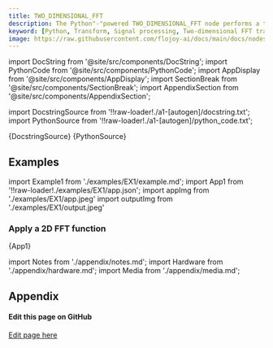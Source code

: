 ```yaml
---
title: TWO_DIMENSIONAL_FFT
description: The Python"-"powered TWO_DIMENSIONAL_FFT node performs a two"-"dimensional fourier transform on the input matrix.
keyword: [Python, Transform, Signal processing, Two-dimensional FFT transformer, Signal processing in Python, Data analysis with 2D FFT, Python frequency analysis, Streamline data analysis, Signal processing transformations, 2D FFT calculation in Python, Python data manipulation, Accurate data insights, Frequency analysis using 2D FFT]
image: https://raw.githubusercontent.com/flojoy-ai/docs/main/docs/nodes/TRANSFORMERS/SIGNAL_PROCESSING/TWO_DIMENSIONAL_FFT/examples/EX1/output.jpeg
---
```


[//]: # (Custom component imports)

import DocString from '@site/src/components/DocString';
import PythonCode from '@site/src/components/PythonCode';
import AppDisplay from '@site/src/components/AppDisplay';
import SectionBreak from '@site/src/components/SectionBreak';
import AppendixSection from '@site/src/components/AppendixSection';

[//]: # (Docstring)

import DocstringSource from '!!raw-loader!./a1-[autogen]/docstring.txt';
import PythonSource from '!!raw-loader!./a1-[autogen]/python_code.txt';

<DocString>{DocstringSource}</DocString>
<PythonCode GLink='TRANSFORMERS/SIGNAL_PROCESSING/TWO_DIMENSIONAL_FFT/TWO_DIMENSIONAL_FFT.py'>{PythonSource}</PythonCode>

<SectionBreak />

[//]: # (Examples)

## Examples

import Example1 from './examples/EX1/example.md';
import App1 from '!!raw-loader!./examples/EX1/app.json';
import appImg from './examples/EX1/app.jpeg'
import outputImg from './examples/EX1/output.jpeg'

### Apply a 2D FFT function

<AppDisplay 
    nodeLabel='TWO_DIMENSIONAL_FFT'
    appImg={appImg}
    outputImg={outputImg}
    >
    {App1}
</AppDisplay>

<Example1 />

<SectionBreak />

[//]: # (Appendix)

import Notes from './appendix/notes.md';
import Hardware from './appendix/hardware.md';
import Media from './appendix/media.md';

## Appendix

<AppendixSection index={0} folderPath='nodes/TRANSFORMERS/SIGNAL_PROCESSING/TWO_DIMENSIONAL_FFT/appendix/'><Notes /></AppendixSection>
<AppendixSection index={1} folderPath='nodes/TRANSFORMERS/SIGNAL_PROCESSING/TWO_DIMENSIONAL_FFT/appendix/'><Hardware /></AppendixSection>
<AppendixSection index={2} folderPath='nodes/TRANSFORMERS/SIGNAL_PROCESSING/TWO_DIMENSIONAL_FFT/appendix/'><Media /></AppendixSection>

<SectionBreak />

[//]: # (Edit page on GitHub)

#### Edit this page on GitHub

[Edit page here](https://github.com/flojoy-ai/docs/tree/main/docs/nodes/TRANSFORMERS/SIGNAL_PROCESSING/TWO_DIMENSIONAL_FFT)